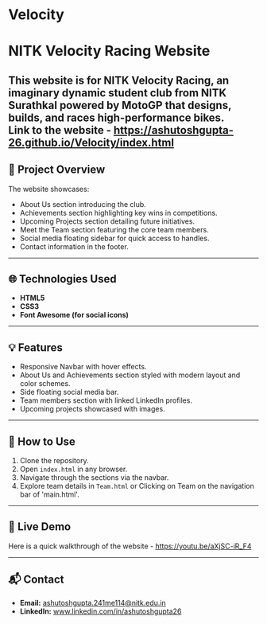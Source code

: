 # Velocity
# NITK Velocity Racing Website

This website is for **NITK Velocity Racing**, an imaginary dynamic student club from NITK Surathkal powered by MotoGP that designs, builds, and races high-performance bikes.<br>
Link to the website - https://ashutoshgupta-26.github.io/Velocity/index.html
---

## 🚀 Project Overview

The website showcases:
- About Us section introducing the club.
- Achievements section highlighting key wins in competitions.
- Upcoming Projects section detailing future initiatives.
- Meet the Team section featuring the core team members.
- Social media floating sidebar for quick access to handles.
- Contact information in the footer.

---

## 🌐 Technologies Used

- **HTML5**
- **CSS3**
- **Font Awesome (for social icons)**

---

## 💡 Features

- Responsive Navbar with hover effects.
- About Us and Achievements section styled with modern layout and color schemes.
- Side floating social media bar.
- Team members section with linked LinkedIn profiles.
- Upcoming projects showcased with images.

---

## 🎯 How to Use

1. Clone the repository.
2. Open `index.html` in any browser.
3. Navigate through the sections via the navbar.
4. Explore team details in `Team.html` or Clicking on Team on the navigation bar of 'main.html'.

---

## 🔗 Live Demo

Here is a quick walkthrough of the website - https://youtu.be/aXjSC-iR_F4

---

## 📬 Contact

- **Email:** ashutoshgupta.241me114@nitk.edu.in
- **LinkedIn:** www.linkedin.com/in/ashutoshgupta26




